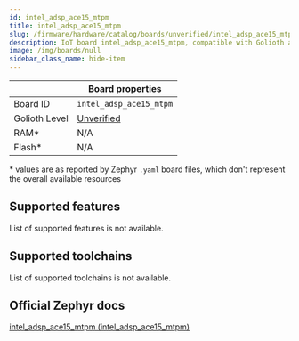 ```yaml
---
id: intel_adsp_ace15_mtpm
title: intel_adsp_ace15_mtpm
slug: /firmware/hardware/catalog/boards/unverified/intel_adsp_ace15_mtpm
description: IoT board intel_adsp_ace15_mtpm, compatible with Golioth at unverified level.
image: /img/boards/null
sidebar_class_name: hide-item
---
```


[//]: # (This is an auto-generated file, do not edit! Changes to it will be lost upon re-generation)



|                | Board properties     |
| -------------  | -------------------- |
| Board ID       | `intel_adsp_ace15_mtpm` |
| Golioth Level  | [Unverified](/firmware/hardware#unverified-boards) |
| RAM*           | N/A |
| Flash*         | N/A |

\* values are as reported by Zephyr `.yaml` board files, which don't represent the overall available resources



## Supported features

List of supported features is not available.

## Supported toolchains

List of supported toolchains is not available.

## Official Zephyr docs

[intel_adsp_ace15_mtpm (intel_adsp_ace15_mtpm)](https://docs.zephyrproject.org/latest/boards/intel/adsp/doc/index.html)
